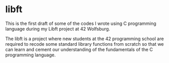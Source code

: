 # libft
This is the first draft of some of the codes I wrote using C programming language
during my Libft project at 42 Wolfsburg.

The libft is a project where new students at the 42 programming school are 
required to recode some standard library functions from scratch so that we
can learn and cement our understanding of the fundamentals of the C 
programming language.

